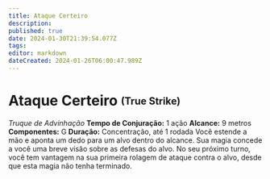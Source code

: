 ```yaml
---
title: Ataque Certeiro
description: 
published: true
date: 2024-01-30T21:39:54.077Z
tags: 
editor: markdown
dateCreated: 2024-01-26T06:00:47.989Z
---
```


# Ataque Certeiro <sub><sup>(True Strike)</sup></sub>
*Truque de Advinhação*
**Tempo de Conjuração:** 1 ação
**Alcance:** 9 metros
**Componentes:** G
**Duração:** Concentração, até 1 rodada
Você estende a mão e aponta um dedo para um alvo dentro do alcance. Sua magia concede a você uma breve visão sobre as defesas do alvo. No seu próximo turno, você tem vantagem na sua primeira rolagem de ataque contra o alvo, desde que esta magia não tenha terminado.